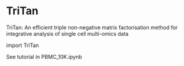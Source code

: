 # TriTan
TriTan: An efficient triple non-negative matrix factorisation method for integrative analysis of single cell multi-omics data

import TriTan

See tutorial in PBMC_10K.ipynb
